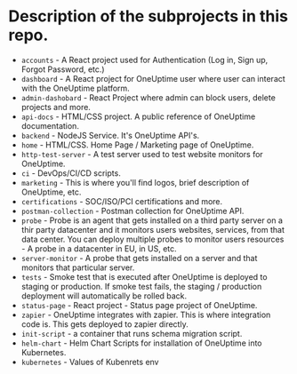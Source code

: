 # Description of the subprojects in this repo.

-   `accounts` - A React project used for Authentication (Log in, Sign up, Forgot Password, etc.)
-   `dashboard` - A React project for OneUptime user where user can interact with the OneUptime platform.
-   `admin-dashobard` - React Project where admin can block users, delete projects and more.
-   `api-docs` - HTML/CSS project. A public reference of OneUptime documentation.
-   `backend` - NodeJS Service. It's OneUptime API's.
-   `home` - HTML/CSS. Home Page / Marketing page of OneUptime.
-   `http-test-server` - A test server used to test website monitors for OneUptime.
-   `ci` - DevOps/CI/CD scripts.
-   `marketing` - This is where you'll find logos, brief description of OneUptime, etc.
-   `certifications` - SOC/ISO/PCI certifications and more.
-   `postman-collection` - Postman collection for OneUptime API.
-   `probe` - Probe is an agent that gets installed on a third party server on a thir party datacenter and it monitors users websites, services, from that data center. You can deploy multiple probes to monitor users resources - A probe in a datacenter in EU, in US, etc.
-   `server-monitor` - A probe that gets installed on a server and that monitors that particular server.
-   `tests` - Smoke test that is executed after OneUptime is deployed to staging or production. If smoke test fails, the staging / production deployment will automatically be rolled back.
-   `status-page` - React project - Status page project of OneUptime.
-   `zapier` - OneUptime integrates with zapier. This is where integration code is. This gets deployed to zapier directly.
-   `init-script` - a container that runs schema migration script.
-   `helm-chart` - Helm Chart Scripts for installation of OneUptime into Kubernetes.
-   `kubernetes` - Values of Kubenrets env
